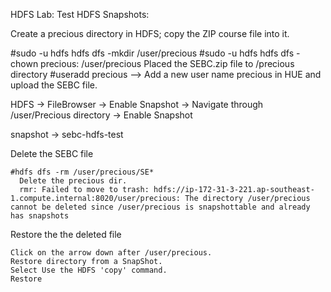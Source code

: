 HDFS Lab: Test HDFS Snapshots:

Create a precious directory in HDFS; copy the ZIP course file into it.

#sudo -u hdfs hdfs dfs -mkdir /user/precious
#sudo -u hdfs hdfs dfs -chown precious: /user/precious
Placed the SEBC.zip file to /precious directory
   #useradd precious
   --> Add a new user name precious in HUE and upload the SEBC file.

HDFS -> FileBrowser -> Enable Snapshot -> Navigate through /user/Precious directory -> Enable Snapshot

snapshot -> sebc-hdfs-test

Delete the SEBC file

	#hdfs dfs -rm /user/precious/SE*
	  Delete the precious dir.
	  rmr: Failed to move to trash: hdfs://ip-172-31-3-221.ap-southeast-1.compute.internal:8020/user/precious: The directory /user/precious cannot be deleted since /user/precious is snapshottable and already has snapshots

Restore the the deleted file

	Click on the arrow down after /user/precious.
	Restore directory from a SnapShot.
	Select Use the HDFS 'copy' command.
	Restore